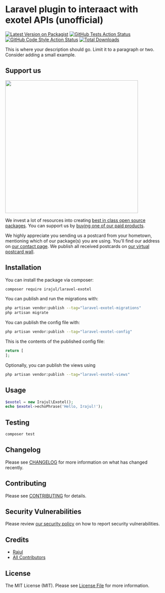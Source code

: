 # Laravel plugin to interaact with exotel APIs (unofficial)

[![Latest Version on Packagist](https://img.shields.io/packagist/v/irajul/laravel-exotel.svg?style=flat-square)](https://packagist.org/packages/irajul/laravel-exotel)
[![GitHub Tests Action Status](https://img.shields.io/github/actions/workflow/status/irajul/laravel-exotel/run-tests.yml?branch=main&label=tests&style=flat-square)](https://github.com/irajul/laravel-exotel/actions?query=workflow%3Arun-tests+branch%3Amain)
[![GitHub Code Style Action Status](https://img.shields.io/github/actions/workflow/status/irajul/laravel-exotel/fix-php-code-style-issues.yml?branch=main&label=code%20style&style=flat-square)](https://github.com/irajul/laravel-exotel/actions?query=workflow%3A"Fix+PHP+code+style+issues"+branch%3Amain)
[![Total Downloads](https://img.shields.io/packagist/dt/irajul/laravel-exotel.svg?style=flat-square)](https://packagist.org/packages/irajul/laravel-exotel)

This is where your description should go. Limit it to a paragraph or two. Consider adding a small example.

## Support us

[<img src="https://github-ads.s3.eu-central-1.amazonaws.com/laravel-exotel.jpg?t=1" width="419px" />](https://spatie.be/github-ad-click/laravel-exotel)

We invest a lot of resources into creating [best in class open source packages](https://spatie.be/open-source). You can support us by [buying one of our paid products](https://spatie.be/open-source/support-us).

We highly appreciate you sending us a postcard from your hometown, mentioning which of our package(s) you are using. You'll find our address on [our contact page](https://spatie.be/about-us). We publish all received postcards on [our virtual postcard wall](https://spatie.be/open-source/postcards).

## Installation

You can install the package via composer:

```bash
composer require irajul/laravel-exotel
```

You can publish and run the migrations with:

```bash
php artisan vendor:publish --tag="laravel-exotel-migrations"
php artisan migrate
```

You can publish the config file with:

```bash
php artisan vendor:publish --tag="laravel-exotel-config"
```

This is the contents of the published config file:

```php
return [
];
```

Optionally, you can publish the views using

```bash
php artisan vendor:publish --tag="laravel-exotel-views"
```

## Usage

```php
$exotel = new Irajul\Exotel();
echo $exotel->echoPhrase('Hello, Irajul!');
```

## Testing

```bash
composer test
```

## Changelog

Please see [CHANGELOG](CHANGELOG.md) for more information on what has changed recently.

## Contributing

Please see [CONTRIBUTING](CONTRIBUTING.md) for details.

## Security Vulnerabilities

Please review [our security policy](../../security/policy) on how to report security vulnerabilities.

## Credits

- [Rajul](https://github.com/irajul)
- [All Contributors](../../contributors)

## License

The MIT License (MIT). Please see [License File](LICENSE.md) for more information.
